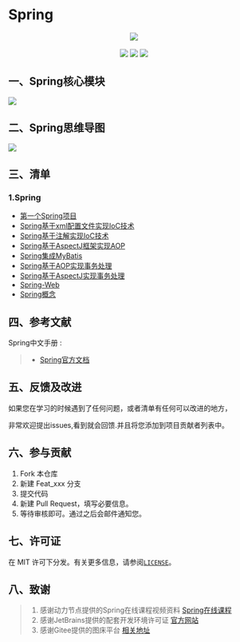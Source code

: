 # Spring

<center>
<img src="https://gitee.com/YunboCheng/imageBad/raw/master/image/sdas.png" >
</center>

<br>
<div align="center">
    <img src="https://img.shields.io/badge/Spring-开发框架-mediumslateblue">
    <img src="https://img.shields.io/badge/Spring-AOP-mediumslateblue">
    <img src="https://img.shields.io/badge/Spring-IoC-mediumslateblue">
<br>
</div>


## 一、Spring核心模块

![](https://gitee.com/YunboCheng/imageBad/raw/master/image/s.png)

## 二、Spring思维导图

![](https://gitee.com/YunboCheng/imageBad/raw/master/image/spr.png)

## 三、清单

### 1.Spring

- [第一个Spring项目](./Hello-Spring)
- [Spring基于xml配置文件实现IoC技术](./spring-di-xml)
- [Spring基于注解实现IoC技术](./spring-di-annotation)
- [Spring基于AspectJ框架实现AOP](./spring-aop-aspectJ)
- [Spring集成MyBatis](./spring-mybatis)
- [Spring基于AOP实现事务处理](./spring-affair-aop)
- [Spring基于AspectJ实现事务处理](./spring-affair-aspectJ)
- [Spring-Web](./spring-web)
- [Spring概念](./Spring.md)


## 四、参考文献


Spring中文手册 :

> - [Spring官方文档](https://spring.io/)

## 五、反馈及改进

如果您在学习的时候遇到了任何问题，或者清单有任何可以改进的地方，

非常欢迎提出issues,看到就会回馈.并且将您添加到项目贡献者列表中。

## 六、参与贡献

1. Fork 本仓库
2. 新建 Feat_xxx 分支
3. 提交代码
4. 新建 Pull Request，填写必要信息。
5. 等待审核即可。通过之后会邮件通知您。

## 七、许可证

在 MIT 许可下分发。有关更多信息，请参阅[`LICENSE`](./LICENSE)。

## 八、致谢

>  1. 感谢动力节点提供的Spring在线课程视频资料 [Spring在线课程](https://www.bilibili.com/video/BV1nz4y1d7uy)
>  2. 感谢JetBrains提供的配套开发环境许可证 [官方网站](https://www.jetbrains.com/)
>  3. 感谢Gitee提供的图床平台 [相关地址](https://gitee.com/YunboCheng/imageBad)

